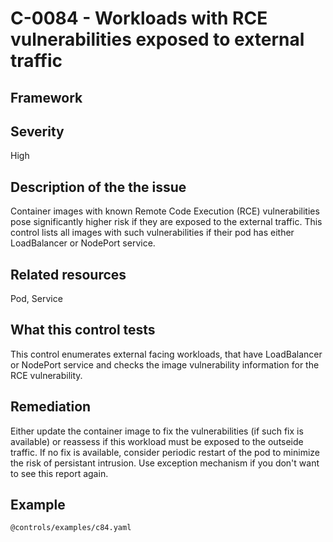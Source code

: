 # C-0084 - Workloads with RCE vulnerabilities exposed to external traffic

## Framework

 
## Severity
High

## Description of the the issue
Container images with known Remote Code Execution (RCE) vulnerabilities pose significantly higher risk if they are exposed to the external traffic. This control lists all images with such vulnerabilities if their pod has either LoadBalancer or NodePort service.
 
## Related resources
Pod, Service
 
## What this control tests 
This control enumerates external facing workloads, that have LoadBalancer or NodePort service and checks the image vulnerability information for the RCE vulnerability.
 
## Remediation
Either update the container image to fix the vulnerabilities (if such fix is available) or reassess if this workload must be exposed to the outseide traffic. If no fix is available, consider periodic restart of the pod to minimize the risk of persistant intrusion. Use exception mechanism if you don't want to see this report again.
 
## Example
```
@controls/examples/c84.yaml
```
